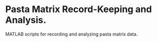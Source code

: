 # Pasta Matrix Record-Keeping and Analysis.

MATLAB scripts for recording and analyzing pasta matrix data.
